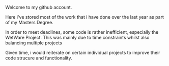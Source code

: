 Welcome to my github account. 

Here i've stored most of the work that i have done over the last year as part of my Masters Degree.

In order to meet deadlines, some code is rather inefficient, especially the WetWare Project.
This was mainly due to time constraints whilst also balancing multiple projects

Given time, i would reiterate on certain individual projects to improve their code strucure and functionality.
